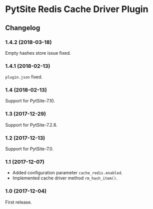 # PytSite Redis Cache Driver Plugin


## Changelog


### 1.4.2 (2018-03-18)

Empty hashes store issue fixed.


### 1.4.1 (2018-02-13)

`plugin.json` fixed.


### 1.4 (2018-02-13)

Support for PytSite-7.10.


### 1.3 (2017-12-29)

Support for PytSite-7.2.8.


### 1.2 (2017-12-13)

Support for PytSite-7.0.


### 1.1 (2017-12-07)

- Added configuration parameter `cache_redis.enabled`.
- Implemented cache driver method `rm_hash_item()`.


### 1.0 (2017-12-04)

First release.
